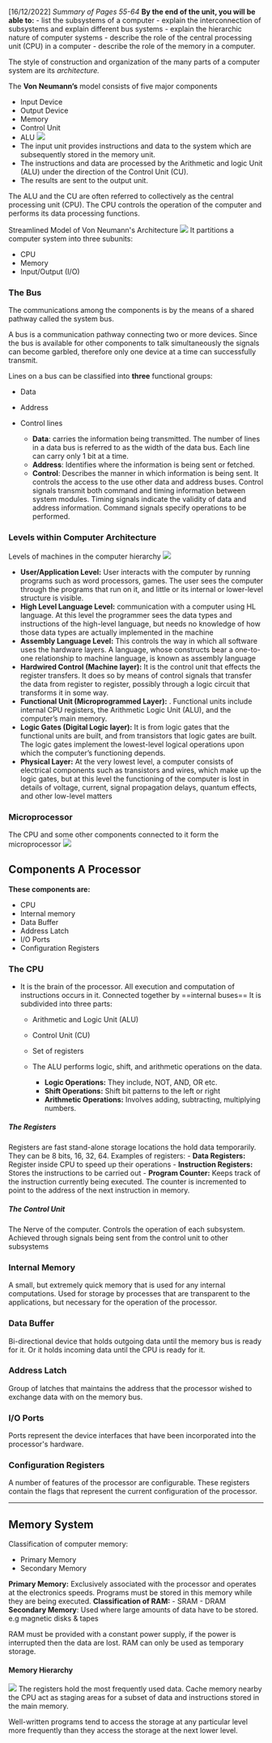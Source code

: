[16/12/2022]
*Summary of Pages 55-64*
**By the end of the unit, you will be able to:** 
	- list the subsystems of a computer 
	- explain the interconnection of subsystems and explain different bus systems
	-  explain the hierarchic nature of computer systems 
	- describe the role of the central processing unit (CPU) in a computer 
	- describe the role of the memory in a computer.

The style of construction and organization of the many parts of a computer system are its *architecture.*

The **Von Neumann’s** model consists of five major components
- Input Device
- Output Device
- Memory
- Control Unit
- ALU
![](CPS%20207/Image/Pasted%20image%2020221214212031.png)
- The input unit provides instructions and data to the system which are subsequently stored in the memory unit. 
- The instructions and data are processed by the Arithmetic and logic Unit (ALU) under the direction of the Control Unit (CU). 
- The results are sent to the output unit.

The ALU and the CU are often referred to collectively as the central processing unit (CPU). The CPU controls the operation of the computer and performs its data processing functions.

Streamlined Model of Von Neumann's Architecture
![](CPS%20207/Image/Pasted%20image%2020221215041139.png)
It partitions a computer system into three subunits:
- CPU
- Memory
- Input/Output (I/O)

### The Bus
The communications among the components is by the means of a shared pathway called the system bus. 
	
A bus is a communication pathway connecting two or more devices.
Since the bus is available for other components to talk simultaneously the signals can become garbled, therefore only one device at a time can successfully transmit. 

Lines on a bus can be classified into **three** functional groups:
- Data
- Address
- Control lines
	
	- **Data**: carries the information being transmitted.  The number of lines in a data bus is referred to as the width of the data bus. Each line can carry only 1 bit at a time.
	- **Address**: Identifies where the information is being sent or fetched.
	- **Control**: Describes the manner in which information is being sent. It controls the access to the use other data and address buses. Control signals transmit both command and timing information between system modules. Timing signals indicate the validity of data and address information. Command signals specify operations to be performed.

### Levels within Computer Architecture

Levels of machines in the computer hierarchy
![](CPS%20207/Image/Pasted%20image%2020221215042458.png)

- **User/Application Level:** User interacts with the computer by running programs such as word processors, games. The user sees the computer through the programs that run on it, and little or its internal or lower-level structure is visible.
- **High Level Language Level:** communication with a computer using HL language. At this level the programmer sees the data types and instructions of the high-level language, but needs no knowledge of how those data types are actually implemented in the machine
- **Assembly Language Level:** This controls the way in which all software uses the hardware layers. A language, whose constructs bear a one-to-one relationship to machine language, is known as assembly language
- **Hardwired Control (Machine layer):** It is the control unit that effects the register transfers. It does so by means of control signals that transfer the data from register to register, possibly through a logic circuit that transforms it in some way.
- **Functional Unit (Microprogrammed Layer):** . Functional units include internal CPU registers, the Arithmetic Logic Unit (ALU), and the computer’s main memory.
- **Logic Gates (Digital Logic layer):** It is from logic gates that the functional units are built, and from transistors that logic gates are built. The logic gates implement the lowest-level logical operations upon which the computer’s functioning depends.
- **Physical Layer:** At the very lowest level, a computer consists of electrical components such as transistors and wires, which make up the logic gates, but at this level the functioning of the computer is lost in details of voltage, current, signal propagation delays, quantum effects, and other low-level matters

### Microprocessor
The CPU and some other components connected to it form the microprocessor
![](CPS%20207/Image/Pasted%20image%2020221215043738.png)

## Components A Processor
**These components are:**
-  CPU
- Internal memory
- Data Buffer
- Address Latch
- I/O Ports
- Configuration Registers

### The CPU
   - It is the brain of the processor. All execution and computation of instructions occurs in it. Connected together by ==internal buses== It is subdivided into three parts:
		- Arithmetic and Logic Unit (ALU)
		- Control Unit (CU)
		- Set of registers

     - The ALU performs logic, shift, and arithmetic operations on the data. 
		- **Logic Operations:** They include, NOT, AND, OR etc. 
		- **Shift Operations:** Shift bit patterns to the left or right
		- **Arithmetic Operations:** Involves adding, subtracting, multiplying numbers.
##### The Registers
  Registers are fast stand-alone storage locations the hold data temporarily. They can be 8 bits, 16, 32, 64. 
Examples of registers:
	- **Data Registers:** Register inside CPU to speed up their operations
	- **Instruction Registers:** Stores the instructions to be carried out
	- **Program Counter:** Keeps track of the instruction currently being executed. The counter is incremented to point to the address of the next instruction in memory. 

##### The Control Unit
The Nerve of the computer. Controls the operation of each subsystem. Achieved through signals being sent from the control unit to other subsystems

### Internal Memory
A small, but extremely quick memory that is used for any internal computations. Used for storage by processes that are transparent to the applications, but necessary for the operation of the processor. 

### Data Buffer
Bi-directional device that holds outgoing data until the memory bus is ready for it. Or it holds incoming data until the CPU is ready for it. 

### Address Latch
Group of latches that maintains the address that the processor wished to exchange data with on the memory bus. 

### I/O Ports
Ports represent the device interfaces that have been incorporated into the processor's hardware. 

### Configuration Registers
A number of features of the processor are configurable. These registers contain the flags that represent the current configuration of the processor. 

---

## Memory System

Classification of computer memory:
- Primary Memory
- Secondary Memory

**Primary Memory:** Exclusively associated with the processor and operates at the electronics speeds. Programs must be stored in this memory while they are being executed. 
		**Classification of RAM:**
				- SRAM
				- DRAM
**Secondary Memory**: Used where large amounts of data have to be stored. e.g magnetic disks & tapes

RAM must be provided with a constant power supply, if the power is interrupted then the data are lost. RAM can only be used as temporary storage. 


#### Memory Hierarchy
![](CPS%20207/Image/Pasted%20image%2020221215160305.png)
The registers hold the most frequently used data. 
Cache memory nearby the CPU act as staging areas for a subset of data and instructions stored in the main memory. 

Well-written programs tend to access the storage at any particular level more frequently than they access the storage at the next lower level. 